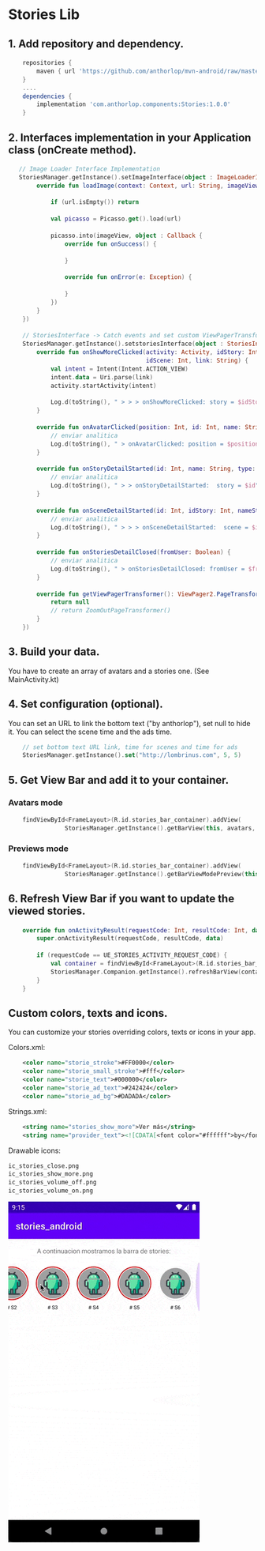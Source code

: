 # Stories Lib

## 1. Add repository and dependency.
``` gradle
    repositories {
        maven { url 'https://github.com/anthorlop/mvn-android/raw/master/' }
    }
    ....
    dependencies {
        implementation 'com.anthorlop.components:Stories:1.0.0'
    }
```


## 2. Interfaces implementation in your Application class (onCreate method).
``` kotlin
   // Image Loader Interface Implementation
   StoriesManager.getInstance().setImageInterface(object : ImageLoaderInterface {
        override fun loadImage(context: Context, url: String, imageView: ImageView) {

            if (url.isEmpty()) return

            val picasso = Picasso.get().load(url)

            picasso.into(imageView, object : Callback {
                override fun onSuccess() {

                }

                override fun onError(e: Exception) {

                }
            })
        }
    })
        
    // StoriesInterface -> Catch events and set custom ViewPagerTransformer
    StoriesManager.getInstance().setstoriesInterface(object : StoriesInterface {
        override fun onShowMoreClicked(activity: Activity, idStory: Int, nameStory: String, storyType: String,
                                       idScene: Int, link: String) {
            val intent = Intent(Intent.ACTION_VIEW)
            intent.data = Uri.parse(link)
            activity.startActivity(intent)

            Log.d(toString(), " > > > onShowMoreClicked: story = $idStory, scene = $idScene")
        }

        override fun onAvatarClicked(position: Int, id: Int, name: String, storyType: String) {
            // enviar analitica
            Log.d(toString(), " > onAvatarClicked: position = $position, story = $id")
        }

        override fun onStoryDetailStarted(id: Int, name: String, type: String) {
            // enviar analitica
            Log.d(toString(), " > > onStoryDetailStarted:  story = $id")
        }

        override fun onSceneDetailStarted(id: Int, idStory: Int, nameStory: String, storyType: String) {
            // enviar analitica
            Log.d(toString(), " > > > onSceneDetailStarted:  scene = $id")
        }

        override fun onStoriesDetailClosed(fromUser: Boolean) {
            // enviar analitica
            Log.d(toString(), " > onStoriesDetailClosed: fromUser = $fromUser")
        }

        override fun getViewPagerTransformer(): ViewPager2.PageTransformer {
            return null
            // return ZoomOutPageTransformer()
        }
    })
```

## 3. Build your data.

You have to create an array of avatars and a stories one. (See MainActivity.kt)

## 4. Set configuration (optional).

You can set an URL to link the bottom text ("by anthorlop"), set null to hide it.
You can select the scene time and the ads time.
``` kotlin
    // set bottom text URL link, time for scenes and time for ads
    StoriesManager.getInstance().set("http://lombrinus.com", 5, 5)
```

## 5. Get View Bar and add it to your container.
### Avatars mode
``` kotlin
    findViewById<FrameLayout>(R.id.stories_bar_container).addView(
                StoriesManager.getInstance().getBarView(this, avatars, stories)
```
### Previews mode
``` kotlin
    findViewById<FrameLayout>(R.id.stories_bar_container).addView(
                StoriesManager.getInstance().getBarViewModePreview(this, avatars, stories)
```


## 6. Refresh View Bar if you want to update the viewed stories.
``` kotlin
    override fun onActivityResult(requestCode: Int, resultCode: Int, data: Intent?) {
        super.onActivityResult(requestCode, resultCode, data)

        if (requestCode == UE_STORIES_ACTIVITY_REQUEST_CODE) {
            val container = findViewById<FrameLayout>(R.id.stories_bar_container)
            StoriesManager.Companion.getInstance().refreshBarView(container)
        }
    }
```

## Custom colors, texts and icons.

You can customize your stories overriding colors, texts or icons in your app.

Colors.xml:
``` xml
    <color name="storie_stroke">#FF0000</color>
    <color name="storie_small_stroke">#fff</color>
    <color name="storie_text">#000000</color>
    <color name="storie_ad_text">#242424</color>
    <color name="storie_ad_bg">#DADADA</color>
```
Strings.xml:
``` xml
    <string name="stories_show_more">Ver más</string>
    <string name="provider_text"><![CDATA[<font color="#ffffff">by</font> <font color="#03DAC5">anthorlop</font>]]></string>
```
Drawable icons:
``` xml
ic_stories_close.png
ic_stories_show_more.png
ic_stories_volume_off.png
ic_stories_volume_on.png
```

![](screen_storie_sample.gif)
